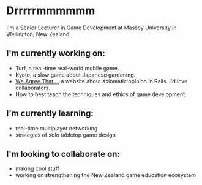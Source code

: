 # Drrrrrmmmmmm

I'm a Senior Lecturer in Game Development at Massey University in Wellington, New Zealand.

## I'm currently working on:

- Turf, a real-time real-world mobile game.
- Kyoto, a slow game about Japanese gardening.
- [We Agree That…](http://www.weagreethat.org), a website about axiomatic opinion in Rails. I'd love collaborators.
- How to best teach the techniques and ethics of game development.

## I'm currently learning:

- real-time multiplayer networking
- strategies of solo tabletop game design

## I'm looking to collaborate on:

- making cool stuff
- working on strengthening the New Zealand game education ecosystem

<!--
**lucashaley/lucashaley** is a ✨ _special_ ✨ repository because its `README.md` (this file) appears on your GitHub profile.

Here are some ideas to get you started:

- 🔭 I’m currently working on ...
- 🌱 I’m currently learning ...
- 👯 I’m looking to collaborate on ...
- 🤔 I’m looking for help with ...
- 💬 Ask me about ...
- 📫 How to reach me: ...
- 😄 Pronouns: ...
- ⚡ Fun fact: ...
-->
